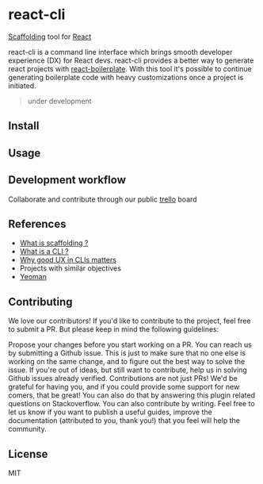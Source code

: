 # react-cli

[Scaffolding](https://en.wikipedia.org/wiki/Scaffolding) tool for [React](https://facebook.github.io/react/)

react-cli is a command line interface which brings smooth developer experience (DX) for React devs. react-cli provides a better way to generate react projects with [react-boilerplate](https://github.com/99xt/react-boilerplate). With this tool it's possible to continue generating boilerplate code with heavy customizations once a project is initiated.

> under development

## Install

## Usage

## Development workflow

Collaborate and contribute through our public [trello](https://trello.com/b/GTrIacxW/react-cli) board

## References

- [What is scaffolding ?](https://en.wikipedia.org/wiki/Scaffold_(programming))
- [What is a CLI ?](https://www.techopedia.com/definition/3337/command-line-interface-cli)
- [Why good UX in CLIs matters](https://trevorsullivan.net/2016/07/11/designing-command-line-tools/)
- Projects with similar objectives
 - [Yeoman](http://yeoman.io/)

## Contributing

We love our contributors! If you'd like to contribute to the project, feel free to submit a PR. But please keep in mind the following guidelines:

Propose your changes before you start working on a PR. You can reach us by submitting a Github issue. This is just to make sure that no one else is working on the same change, and to figure out the best way to solve the issue.
If you're out of ideas, but still want to contribute, help us in solving Github issues already verified.
Contributions are not just PRs! We'd be grateful for having you, and if you could provide some support for new comers, that be great! You can also do that by answering this plugin related questions on Stackoverflow. You can also contribute by writing. Feel free to let us know if you want to publish a useful guides, improve the documentation (attributed to you, thank you!) that you feel will help the community.

## License

MIT
